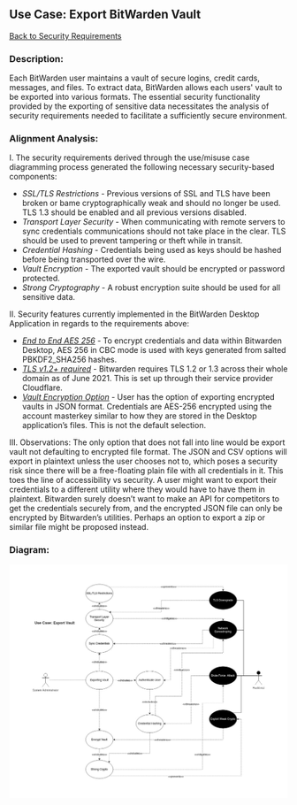 ## Use Case: Export BitWarden Vault

[Back to Security Requirements](https://github.com/DoctorEww/software-assurance/blob/main/SecurityRequirements.md)

### Description:
Each BitWarden user maintains a vault of secure logins, credit cards, messages, and files. To extract data, BitWarden allows each users' vault to be exported into various formats. The essential security functionality provided by the exporting of sensitive data necessitates the analysis of security requirements needed to facilitate a sufficiently secure environment.

### Alignment Analysis:

I. The security requirements derived through the use/misuse case diagramming process generated the following necessary security-based components:
* *SSL/TLS Restrictions* - Previous versions of SSL and TLS have been broken or bame cryptographically weak and should no longer be used. TLS 1.3 should be enabled and all previous versions disabled.
* *Transport Layer Security* - When communicating with remote servers to sync credentials communications should not take place in the clear. TLS should be used to prevent tampering or theft while in transit.
* *Credential Hashing* - Credentials being used as keys should be hashed before being transported over the wire. 
* *Vault Encryption* - The exported vault should be encrypted or password protected.
* *Strong Cryptography* - A robust encryption suite should be used for all sensitive data.

II. Security features currently implemented in the BitWarden Desktop Application in regards to the requirements above:
* *[End to End AES 256](https://github.com/bitwarden/desktop/blob/64da326be359d6e4b878ad2647e2eedbbb2cf01d/stores/chocolatey/bitwarden.nuspec)* - To encrypt credentials and data within Bitwarden Desktop, AES 256 in CBC mode is used with keys generated from salted PBKDF2_SHA256 hashes.
* *[TLS v1.2+ required](https://bitwarden.com/images/resources/bitwarden-network-security-assessment-report-2021.pdf)* - Bitwarden requires TLS 1.2 or 1.3 across their whole domain as of June 2021. This is set up through their service provider Cloudflare.
* *[Vault Encryption Option](https://bitwarden.com/help/article/encrypted-export/)* - User has the option of exporting encrypted vaults in JSON format. Credentials are AES-256 encrypted using the account masterkey similar to how they are stored in the Desktop application’s files. This is not the default selection.

III. Observations:
The only option that does not fall into line would be export vault not defaulting to encrypted file format. The JSON and CSV options will export in plaintext unless the user chooses not to, which poses a security risk since there will be a free-floating plain file with all credentials in it. This toes the line of accessibility vs security. A user might want to export their credentials to a different utility where they would have to have them in plaintext. Bitwarden surely doesn’t want to make an API for competitors to get the credentials securely from, and the encrypted JSON file can only be encrypted by Bitwarden’s utilities. Perhaps an option to export a zip or similar file might be proposed instead.

### Diagram:
![](https://github.com/DoctorEww/software-assurance/blob/main/usecase/export_vault/VaultExportV3.jpg)

